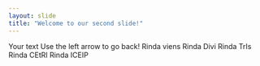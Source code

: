 ```yaml
---
layout: slide
title: "Welcome to our second slide!"
---
```

Your text
Use the left arrow to go back!
Rinda viens
Rinda Divi
Rinda TrIs
Rinda CEtRI
Rinda ICEIP
